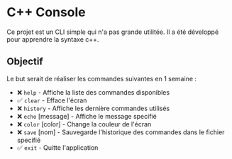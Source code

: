 # C++ Console

Ce projet est un CLI simple qui n'a pas grande utilitée. Il a été développé pour apprendre la syntaxe c++.

## Objectif

Le but serait de réaliser les commandes suivantes en 1 semaine :

- ❌ `help` - Affiche la liste des commandes disponibles
- ✅ `clear` - Efface l'écran
- ❌ `history` - Affiche les dernière commandes utilisés
- ❌ `echo` [message] - Affiche le message specifié
- ❌ `color` [color] - Change la couleur de l'écran
- ❌ `save` [nom] - Sauvegarde l'historique des commandes dans le fichier specifié
- ✅ `exit` - Quitte l'application
